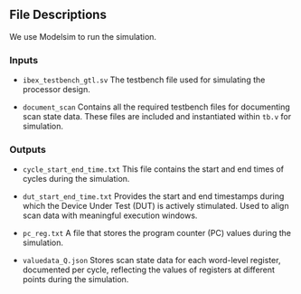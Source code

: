 ## File Descriptions 

We use Modelsim to run the simulation.

### Inputs

- `ibex_testbench_gtl.sv`
  The testbench file used for simulating the processor design.

- `document_scan`
  Contains all the required testbench files for documenting scan state data. These files are included and instantiated within `tb.v` for simulation.

### Outputs

- `cycle_start_end_time.txt`
  This file contains the start and end times of cycles during the simulation.

- `dut_start_end_time.txt`
  Provides the start and end timestamps during which the Device Under Test (DUT) is actively stimulated. Used to align scan data with meaningful execution windows.

- `pc_reg.txt`
  A file that stores the program counter (PC) values during the simulation.

- `valuedata_Q.json`
  Stores scan state data for each word-level register, documented per cycle, reflecting the values of registers at different points during the simulation.
